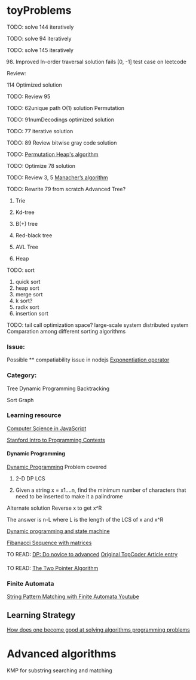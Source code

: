 # toyProblems
TODO: solve 144 iteratively

TODO: solve 94 iteratively

TODO: solve 145 iteratively

98. Improved In-order traversal solution fails [0, -1] test case on leetcode 

Review: 

114 Optimized solution

TODO: Review 95

TODO: 62unique path O(1) solution
Permutation

TODO: 91numDecodings optimized solution

TODO: 77 iterative solution

TODO: 89 Review bitwise gray code solution

TODO: [Permutation Heap's algorithm](https://en.wikipedia.org/wiki/Heap%27s_algorithm)

TODO: Optimize 78 solution

TODO: Review 3, 5
[Manacher’s algorithm](http://articles.leetcode.com/longest-palindromic-substring-part-ii/)

TODO: Rewrite 79 from scratch
Advanced Tree?

1. Trie

2. Kd-tree

3. B(+) tree

4. Red-black tree

5. AVL Tree

6. Heap

TODO: sort
1. quick sort
2. heap sort
3. merge sort
4. k sort?
5. radix sort
6. insertion sort

TODO:
tail call
optimization
space?
large-scale system
distributed system
Comparation among different sorting algorithms

### Issue:
Possible ** compatiability issue in nodejs
[Exponentiation operator](http://www.2ality.com/2016/02/exponentiation-operator.html)


### Category:
Tree
Dynamic Programming
Backtracking

Sort
Graph

### Learning resource
[Computer Science in JavaScript](https://github.com/nzakas/computer-science-in-javascript)

[Stanford Intro to Programming Contests](http://web.stanford.edu/class/cs97si/)

#### Dynamic Programming
[Dynamic Programming](http://web.stanford.edu/class/cs97si/04-dynamic-programming.pdf)
Problem covered
1. 2-D DP
LCS

2. Given a string x = x1....n, find the minimum number of characters that need to be inserted to make it a palindrome

Alternate solution
Reverse x to get x^R

The answer is n-L where L is the length of the LCS of x and x^R

[Dynamic programming and state machine](http://liam0205.me/2016/05/13/dynamic-programming-and-state-machine/)


[Fibanacci Sequence with matrices](http://math.stackexchange.com/questions/784710/how-to-prove-fibonacci-sequence-with-matrices)

TO READ:
[DP: Do novice to advanced](http://www.hawstein.com/posts/dp-novice-to-advanced.html)
[Original TopCoder Article entry](https://www.topcoder.com/community/data-science/data-science-tutorials/dynamic-programming-from-novice-to-advanced/)

####
TO READ:
[The Two Pointer Algorithm](https://tp-iiita.quora.com/The-Two-Pointer-Algorithm)

### Finite Automata
[String Pattern Matching with Finite Automata Youtube](https://www.youtube.com/watch?v=kuMuFu9IRtw)


## Learning Strategy
[How does one become good at solving algorithms programming problems](https://www.quora.com/How-does-one-become-good-at-solving-algorithm-programming-problems)

# Advanced algorithms
KMP for substring searching and matching
